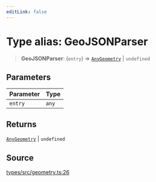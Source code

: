 ```yaml
---
editLink: false
---
```


# Type alias: GeoJSONParser

> **GeoJSONParser**: (`entry`) => [`AnyGeometry`](type-alias.AnyGeometry.md) \| `undefined`

## Parameters

| Parameter | Type  |
| :-------- | :---- |
| `entry`   | `any` |

## Returns

[`AnyGeometry`](type-alias.AnyGeometry.md) \| `undefined`

## Source

[types/src/geometry.ts:26](https://github.com/directus/directus/blob/7789a6c53/packages/types/src/geometry.ts#L26)
